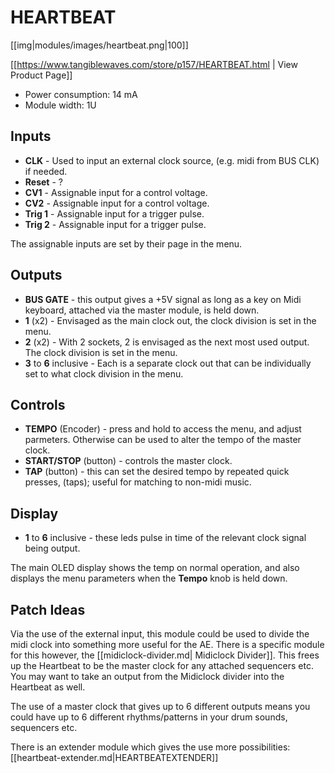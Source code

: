 # HEARTBEAT
[[img|modules/images/heartbeat.png|100]]

[[https://www.tangiblewaves.com/store/p157/HEARTBEAT.html | View Product Page]]

* Power consumption: 14 mA
* Module width: 1U

## Inputs

* **CLK** - Used to input an external clock source, (e.g. midi from BUS CLK) if needed.
* **Reset** - ?
* **CV1** - Assignable input for a control voltage.
* **CV2** - Assignable input for a control voltage.
* **Trig 1** - Assignable input for a trigger pulse.
* **Trig 2** - Assignable input for a trigger pulse.

The assignable inputs are set by their page in the menu.

## Outputs

* **BUS GATE** -  this output gives a +5V signal as long as a key on Midi keyboard, attached via the master module, is held down.
* **1** (x2) -  Envisaged as the main clock out, the clock division is set in the menu.
* **2** (x2) - With 2 sockets, 2 is envisaged as the next most used output. The clock division is set in the menu.
* **3** to **6** inclusive - Each is a separate clock out that can be individually set to what clock division in the menu.

## Controls

* **TEMPO** (Encoder) - press and hold to access the menu, and adjust parmeters. Otherwise can be used to alter the tempo of the master clock.
* **START/STOP** (button) - controls the master clock.
* **TAP** (button) - this can set the desired tempo by repeated quick presses, (taps); useful for matching to non-midi music.

## Display

* **1** to **6** inclusive - these leds pulse in time of the relevant clock signal being output.

The main OLED display shows the temp on normal operation, and also displays the menu parameters when the **Tempo** knob is held down.

## Patch Ideas

Via the use of the external input, this module could be used to divide the midi clock into something more useful for the AE. There is a specific module for this however, the [[midiclock-divider.md| Midiclock Divider]]. This frees up the Heartbeat to be the master clock for any attached sequencers etc. You may want to take an output from the Midiclock divider into the Heartbeat as well.

The use of a master clock that gives up to 6 different outputs means you could have up to 6 different rhythms/patterns in your drum sounds, sequencers etc. 

There is an extender module which gives the use more possibilities: [[heartbeat-extender.md|HEARTBEATEXTENDER]]
